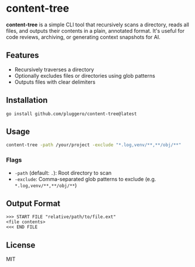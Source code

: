 # content-tree

**content-tree** is a simple CLI tool that recursively scans a directory, reads all files, and outputs their contents in a plain, annotated format. It's useful for code reviews, archiving, or generating context snapshots for AI.

## Features

- Recursively traverses a directory
- Optionally excludes files or directories using glob patterns
- Outputs files with clear delimiters

## Installation

```
go install github.com/pluggero/content-tree@latest
```

## Usage

```bash
content-tree -path /your/project -exclude "*.log,venv/**,**/obj/**"
```

### Flags

- `-path` (default: `.`): Root directory to scan
- `-exclude`: Comma-separated glob patterns to exclude (e.g. `*.log,venv/**,**/obj/**`)

## Output Format

```
>>> START FILE "relative/path/to/file.ext"
<file contents>
<<< END FILE
```

## License

MIT
